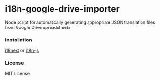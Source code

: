# i18n-google-drive-importer

Node script for automatically generating appropriate JSON translation files from Google Drive spreadsheets

### Installation

[i18next](https://github.com/i18next/i18next) or [i18n-js](https://github.com/fnando/i18n-js)


### License
MIT License
